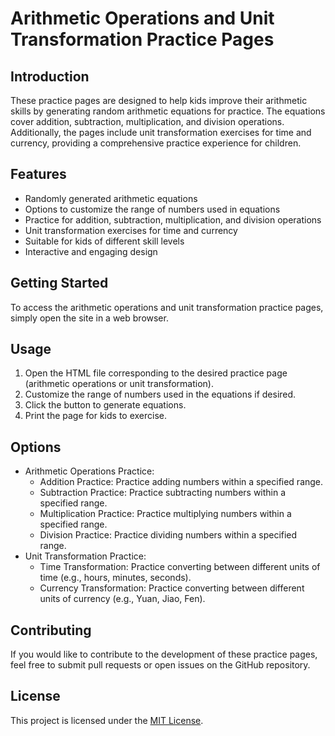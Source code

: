 # Arithmetic Operations and Unit Transformation Practice Pages

## Introduction
These practice pages are designed to help kids improve their arithmetic skills by generating random arithmetic equations for practice. The equations cover addition, subtraction, multiplication, and division operations. Additionally, the pages include unit transformation exercises for time and currency, providing a comprehensive practice experience for children.

## Features
- Randomly generated arithmetic equations
- Options to customize the range of numbers used in equations
- Practice for addition, subtraction, multiplication, and division operations
- Unit transformation exercises for time and currency
- Suitable for kids of different skill levels
- Interactive and engaging design

## Getting Started
To access the arithmetic operations and unit transformation practice pages, simply open the site in a web browser.

## Usage
1. Open the HTML file corresponding to the desired practice page (arithmetic operations or unit transformation).
2. Customize the range of numbers used in the equations if desired.
3. Click the button to generate equations.
4. Print the page for kids to exercise.

## Options
- Arithmetic Operations Practice:
  - Addition Practice: Practice adding numbers within a specified range.
  - Subtraction Practice: Practice subtracting numbers within a specified range.
  - Multiplication Practice: Practice multiplying numbers within a specified range.
  - Division Practice: Practice dividing numbers within a specified range.
- Unit Transformation Practice:
  - Time Transformation: Practice converting between different units of time (e.g., hours, minutes, seconds).
  - Currency Transformation: Practice converting between different units of currency (e.g., Yuan, Jiao, Fen).

## Contributing
If you would like to contribute to the development of these practice pages, feel free to submit pull requests or open issues on the GitHub repository.

## License
This project is licensed under the [MIT License](LICENSE).
